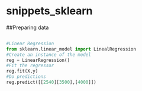 # snippets_sklearn

##Preparing data
````python

#Linear Regression
from sklearn.linear_model import LinealRegression
#Create an instance of the model
reg = LinearRegression()
#Fit the regressor
reg.fit(X,y)
#Do predictions
reg.predict([[2540][3500],[4000]])
